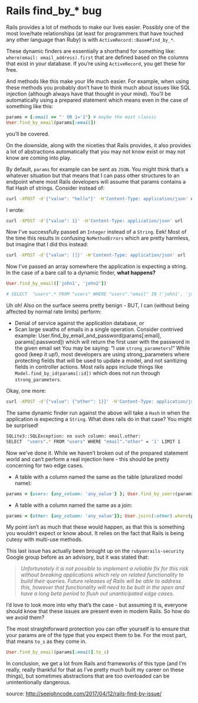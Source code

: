# Rails find_by_* bug

Rails provides a lot of methods to make our lives easier. Possibly one of the most love/hate relationships (at least for programmers that have touched any other language than Ruby) is with ```ActiveRecord::Base#find_by_*```.

These dynamic finders are essentially a shorthand for something like: ```where(email: email_address).first``` that are defined based on the columns that exist in your database. If you’re using ```ActiveRecord```, you get these for free.

And methods like this make your life much easier. For example, when using these methods you probably don’t have to think much about issues like SQL injection (although always have that thought in your mind). You’ll be automatically using a prepared statement which means even in the case of something like this:

```ruby
params = {:email => "' OR 1='1"} # maybe the most classic
User.find_by_email(params[:email])
```
you’ll be covered.

On the downside, along with the niceties that Rails provides, it also provides a lot of abstractions automatically that you may not know exist or may not know are coming into play.

By default, ```params``` for example can be sent as ```JSON```. You might think that’s a whatever situation but that means that I can pass other structures to an endpoint where most Rails developers will assume that params contains a flat Hash of strings. Consider instead of:

```sh
curl -XPOST -d'{"value": "hello"}' -H'Content-Type: application/json' url
```

I wrote:

```sh
curl -XPOST -d'{"value": 1}' -H'Content-Type: application/json' url
```

Now I’ve successfully passed an ```Integer``` instead of a ```String```. Eek! Most of the time this results in confusing ```NoMethodErrors``` which are pretty harmless, but imagine that I did this instead:

```sh
curl -XPOST -d'{"value": []}' -H'Content-Type: application/json' url
```

Now I’ve passed an array somewhere the application is expecting a string. In the case of a bare call to a dynamic finder, **what happens?**

```ruby
User.find_by_email(['john1', 'john2'])

# SELECT  "users".* FROM "users" WHERE "users"."email" IN ('john1', 'john2') LIMIT 1
```

Uh oh! Also on the surface seems pretty benign - BUT, I can (without being affected by normal rate limits) perform:

- Denial of service against the application database, or
- Scan large swaths of emails in a single operation. Consider contrived example: User.find_by_email_and_password(params[:email], params[:password]) which will return the first user with the password in the given email set
You may be saying: “I use ```strong_parameters```!” While good (keep it up!), most developers are using strong_parameters where protecting fields that will be used to update a model, and not sanitizing fields in controller actions. Most rails apps include things like ```Model.find_by_id(params[:id])``` which does not run through ```strong_parameters```.

Okay, one more:

```sh
curl -XPOST -d'{"value": {"other": 1}}' -H'Content-Type: application/json' url
```

The same dynamic finder run against the above will take a ```Hash``` in when the application is expecting a ```String```. What does rails do in that case? You might be surprised!

```sh
SQLite3::SQLException: no such column: email.other:
SELECT  "users".* FROM "users" WHERE "email"."other" = '1' LIMIT 1
```
Now we’ve done it. While we haven’t broken out of the prepared statement world and can’t perform a real injection here - this should be pretty concerning for two edge cases.

- A table with a column named the same as the table (pluralized model name):
```ruby
params = {users: {any_column: 'any_value'} }; User.find_by_users(params)
```
- A table with a column named the same as a join:
```ruby
params = {other: {any_column: 'any_value'}}; User.joins(:other).where(params)
```
My point isn’t as much that these would happen, as that this is something you wouldn’t expect or know about. It relies on the fact that Rails is being cutesy with multi-use methods.

This last issue has actually been brought up on the ```rubyonrails-security``` Google group before as an advisory, but it was stated that:

> *Unfortunately it is not possible to implement a reliable fix for this risk without breaking applications which rely on related functionality to build their queries. Future releases of Rails will be able to address this, however that functionality will need to be built in the open and have a long beta period to flush out unanticipated edge cases.*

I’d love to look more into why that’s the case - but assuming it is, everyone should know that these issues are present even in modern Rails. So how do we avoid them?

The most straightforward protection you can offer yourself is to ensure that your params are of the type that you expect them to be. For the most part, that means ```to_s``` as they come in.

```ruby
User.find_by_email(params[:email].to_s)
```
In conclusion, we get a lot from Rails and frameworks of this type (and I’m really, really thankful for that as I’ve pretty much built my career on these things), but sometimes abstractions that are too overloaded can be unintentionally dangerous.

source: http://seejohncode.com/2017/04/12/rails-find-by-issue/
